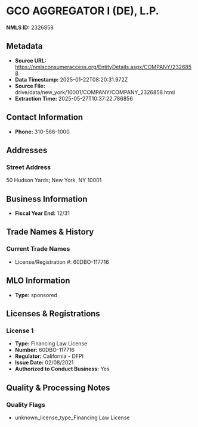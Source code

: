 # GCO AGGREGATOR I (DE), L.P.

**NMLS ID:** 2326858

## Metadata
- **Source URL:** https://nmlsconsumeraccess.org/EntityDetails.aspx/COMPANY/2326858
- **Data Timestamp:** 2025-01-22T08:20:31.972Z
- **Source File:** drive/data/new_york/10001/COMPANY/COMPANY_2326858.html
- **Extraction Time:** 2025-05-27T10:37:22.786856

## Contact Information
- **Phone:** 310-566-1000

## Addresses
### Street Address
50 Hudson Yards; New York, NY 10001

## Business Information
- **Fiscal Year End:** 12/31

## Trade Names & History
### Current Trade Names
- License/Registration #: 60DBO-117716

## MLO Information
- **Type:** sponsored

## Licenses & Registrations

### License 1
- **Type:** Financing Law License
- **Number:** 60DBO-117716
- **Regulator:** California - DFPI
- **Issue Date:** 02/08/2021
- **Authorized to Conduct Business:** Yes

## Quality & Processing Notes
### Quality Flags
- unknown_license_type_Financing Law License

